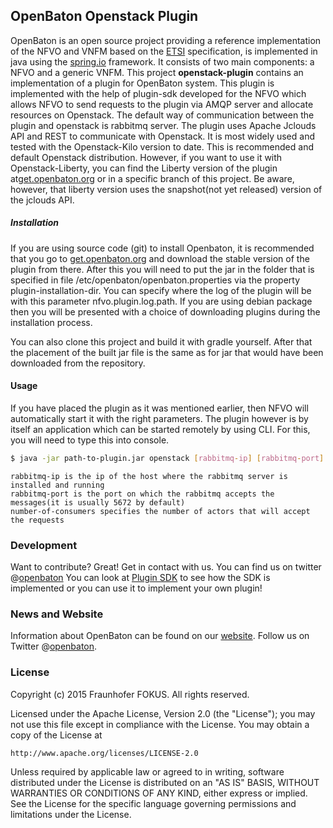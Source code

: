 OpenBaton Openstack Plugin
----------------

OpenBaton is an open source project providing a reference implementation of the NFVO and VNFM based on the [ETSI][NFV MANO] specification, is implemented in java using the [spring.io] framework. It consists of two main components: a NFVO and a generic VNFM. This project **openstack-plugin** contains an implementation of a plugin for OpenBaton system. This plugin is implemented with the help of plugin-sdk developed for the NFVO which allows NFVO to send requests to the plugin via AMQP server and allocate resources on Openstack. The default way of communication between the plugin and openstack is rabbitmq server. The plugin uses Apache Jclouds API and REST to communicate with Openstack. It is most widely used and tested with the Openstack-Kilo version to date. This is recommended and default Openstack distribution. However, if you want to use it with Openstack-Liberty, you can find the Liberty version of the plugin at[get.openbaton.org][get-openbaton-org-liberty] or in a specific branch of this project. Be aware, however, that liberty version uses the snapshot(not yet released) version of the jclouds API. 

##### Installation

If you are using source code (git) to install Openbaton, it is recommended that you go to [get.openbaton.org][get-openbaton-org] and download the stable version of the plugin from there. After this you will need to put the jar in the folder that is specified in file /etc/openbaton/openbaton.properties via the property plugin-installation-dir. You can specify where the log of the plugin will be with this parameter nfvo.plugin.log.path.
If you are using debian package then you will be presented with a choice of downloading plugins during the installation process.


You can also clone this project and build it with gradle yourself. After that the placement of the built jar file is the same as for jar that would have been downloaded from the repository.
#### Usage
If you have placed the plugin as it was mentioned earlier, then NFVO will automatically start it with the right parameters. The plugin however is by itself an application which can be started remotely by using CLI. For this, you will need to type this into console. 

```bash
$ java -jar path-to-plugin.jar openstack [rabbitmq-ip] [rabbitmq-port] [n-of-consumers] [user] [password]
```
```properties
rabbitmq-ip is the ip of the host where the rabbitmq server is installed and running
rabbitmq-port is the port on which the rabbitmq accepts the messages(it is usually 5672 by default) 
number-of-consumers specifies the number of actors that will accept the requests
```
### Development

Want to contribute? Great! Get in contact with us. You can find us on twitter @[openbaton]
You can look at [Plugin SDK][plugin-sdk-link] to see how the SDK is implemented or you can use it to implement your own plugin!

### News and Website
Information about OpenBaton can be found on our [website][website]. Follow us on Twitter @[openbaton].

### License

Copyright (c) 2015 Fraunhofer FOKUS. All rights reserved.

Licensed under the Apache License, Version 2.0 (the "License");
you may not use this file except in compliance with the License.
You may obtain a copy of the License at

    http://www.apache.org/licenses/LICENSE-2.0

Unless required by applicable law or agreed to in writing, software
distributed under the License is distributed on an "AS IS" BASIS,
WITHOUT WARRANTIES OR CONDITIONS OF ANY KIND, either express or implied.
See the License for the specific language governing permissions and
limitations under the License.

[plugin-sdk-link]: https://github.com/openbaton/plugin-sdk
[nfvo-link]: https://github.com/openbaton/NFVO
[generic-link]:https://github.com/openbaton/generic-vnfm
[get-openbaton-org]:http://get.openbaton.org/plugins/stable/
[client-link]: https://github.com/openbaton/openbaton-client
[spring.io]:https://spring.io/
[NFV MANO]:http://docbox.etsi.org/ISG/NFV/Open/Published/gs_NFV-MAN001v010101p%20-%20Management%20and%20Orchestration.pdf
[openbaton]:http://twitter.com/openbaton
[website]:http://openbaton.github.io/
[get-openbaton-org-liberty]:http://get.openbaton.org/plugins/1.0.2-liberty-nighly/
